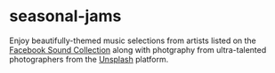 # seasonal-jams
Enjoy beautifully-themed music selections from artists listed on the [Facebook Sound Collection](https://business.facebook.com/creatorstudio/fm_sound_collection?reference=redirect_from_sound_collection) along with photgraphy from ultra-talented photographers from the [Unsplash](https://unsplash.com/) platform.